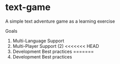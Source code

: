# text-game

A simple text adventure game as a learning exercise

Goals
1. Multi-Language Support
2. Multi-Player Support (2)
<<<<<<< HEAD
3. Development Best practices
=======
3. Development Best practices
